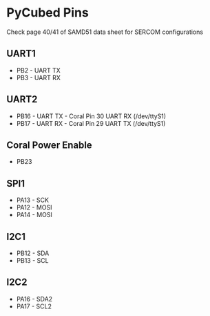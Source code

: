 # PyCubed Pins

Check page 40/41 of SAMD51 data sheet for SERCOM configurations

## UART1

- PB2 - UART TX
- PB3 - UART RX

## UART2

- PB16 - UART TX - Coral Pin 30 UART RX (/dev/ttyS1)
- PB17 - UART RX - Coral Pin 29 UART TX (/dev/ttyS1)

## Coral Power Enable

- PB23

## SPI1

- PA13 - SCK
- PA12 - MOSI
- PA14 - MOSI

## I2C1

- PB12 - SDA
- PB13 - SCL

## I2C2

- PA16 - SDA2
- PA17 - SCL2
